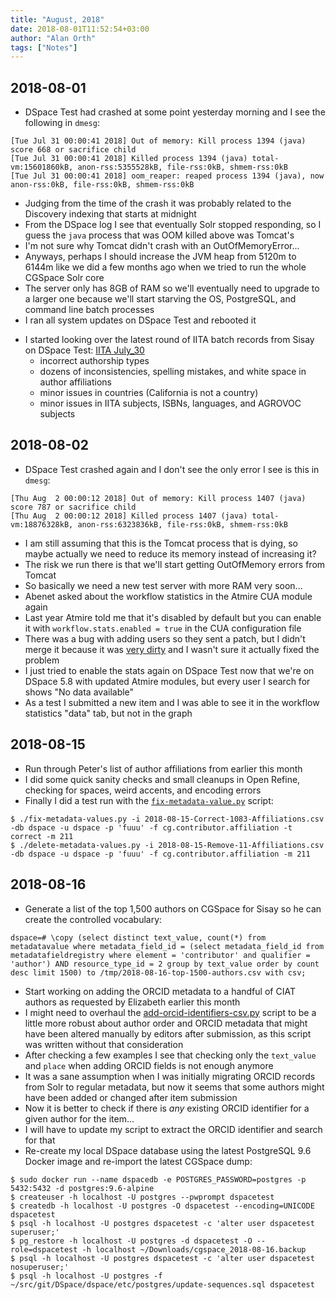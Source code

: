 ```yaml
---
title: "August, 2018"
date: 2018-08-01T11:52:54+03:00
author: "Alan Orth"
tags: ["Notes"]
---
```


## 2018-08-01

- DSpace Test had crashed at some point yesterday morning and I see the following in `dmesg`:

```
[Tue Jul 31 00:00:41 2018] Out of memory: Kill process 1394 (java) score 668 or sacrifice child
[Tue Jul 31 00:00:41 2018] Killed process 1394 (java) total-vm:15601860kB, anon-rss:5355528kB, file-rss:0kB, shmem-rss:0kB
[Tue Jul 31 00:00:41 2018] oom_reaper: reaped process 1394 (java), now anon-rss:0kB, file-rss:0kB, shmem-rss:0kB
```

- Judging from the time of the crash it was probably related to the Discovery indexing that starts at midnight
- From the DSpace log I see that eventually Solr stopped responding, so I guess the `java` process that was OOM killed above was Tomcat's
- I'm not sure why Tomcat didn't crash with an OutOfMemoryError...
- Anyways, perhaps I should increase the JVM heap from 5120m to 6144m like we did a few months ago when we tried to run the whole CGSpace Solr core
- The server only has 8GB of RAM so we'll eventually need to upgrade to a larger one because we'll start starving the OS, PostgreSQL, and command line batch processes
- I ran all system updates on DSpace Test and rebooted it

<!--more-->

- I started looking over the latest round of IITA batch records from Sisay on DSpace Test: [IITA July_30](https://dspacetest.cgiar.org/handle/10568/103250)
  - incorrect authorship types
  - dozens of inconsistencies, spelling mistakes, and white space in author affiliations
  - minor issues in countries (California is not a country)
  - minor issues in IITA subjects, ISBNs, languages, and AGROVOC subjects

## 2018-08-02

- DSpace Test crashed again and I don't see the only error I see is this in `dmesg`:

```
[Thu Aug  2 00:00:12 2018] Out of memory: Kill process 1407 (java) score 787 or sacrifice child
[Thu Aug  2 00:00:12 2018] Killed process 1407 (java) total-vm:18876328kB, anon-rss:6323836kB, file-rss:0kB, shmem-rss:0kB
```

- I am still assuming that this is the Tomcat process that is dying, so maybe actually we need to reduce its memory instead of increasing it?
- The risk we run there is that we'll start getting OutOfMemory errors from Tomcat
- So basically we need a new test server with more RAM very soon...
- Abenet asked about the workflow statistics in the Atmire CUA module again
- Last year Atmire told me that it's disabled by default but you can enable it with `workflow.stats.enabled = true` in the CUA configuration file
- There was a bug with adding users so they sent a patch, but I didn't merge it because it was [very dirty](https://github.com/ilri/DSpace/pull/319) and I wasn't sure it actually fixed the problem
- I just tried to enable the stats again on DSpace Test now that we're on DSpace 5.8 with updated Atmire modules, but every user I search for shows "No data available"
- As a test I submitted a new item and I was able to see it in the workflow statistics "data" tab, but not in the graph

## 2018-08-15

- Run through Peter's list of author affiliations from earlier this month
- I did some quick sanity checks and small cleanups in Open Refine, checking for spaces, weird accents, and encoding errors
- Finally I did a test run with the [`fix-metadata-value.py`](https://gist.github.com/alanorth/df92cbfb54d762ba21b28f7cd83b6897) script:

```
$ ./fix-metadata-values.py -i 2018-08-15-Correct-1083-Affiliations.csv -db dspace -u dspace -p 'fuuu' -f cg.contributor.affiliation -t correct -m 211
$ ./delete-metadata-values.py -i 2018-08-15-Remove-11-Affiliations.csv -db dspace -u dspace -p 'fuuu' -f cg.contributor.affiliation -m 211
```

## 2018-08-16

- Generate a list of the top 1,500 authors on CGSpace for Sisay so he can create the controlled vocabulary:

```
dspace=# \copy (select distinct text_value, count(*) from metadatavalue where metadata_field_id = (select metadata_field_id from metadatafieldregistry where element = 'contributor' and qualifier = 'author') AND resource_type_id = 2 group by text_value order by count desc limit 1500) to /tmp/2018-08-16-top-1500-authors.csv with csv; 
```

- Start working on adding the ORCID metadata to a handful of CIAT authors as requested by Elizabeth earlier this month
- I might need to overhaul the [add-orcid-identifiers-csv.py](https://gist.github.com/alanorth/a49d85cd9c5dea89cddbe809813a7050) script to be a little more robust about author order and ORCID metadata that might have been altered manually by editors after submission, as this script was written without that consideration
- After checking a few examples I see that checking only the `text_value` and `place` when adding ORCID fields is not enough anymore
- It was a sane assumption when I was initially migrating ORCID records from Solr to regular metadata, but now it seems that some authors might have been added or changed after item submission
- Now it is better to check if there is _any_ existing ORCID identifier for a given author for the item...
- I will have to update my script to extract the ORCID identifier and search for that
- Re-create my local DSpace database using the latest PostgreSQL 9.6 Docker image and re-import the latest CGSpace dump:

```
$ sudo docker run --name dspacedb -e POSTGRES_PASSWORD=postgres -p 5432:5432 -d postgres:9.6-alpine
$ createuser -h localhost -U postgres --pwprompt dspacetest
$ createdb -h localhost -U postgres -O dspacetest --encoding=UNICODE dspacetest
$ psql -h localhost -U postgres dspacetest -c 'alter user dspacetest superuser;'
$ pg_restore -h localhost -U postgres -d dspacetest -O --role=dspacetest -h localhost ~/Downloads/cgspace_2018-08-16.backup
$ psql -h localhost -U postgres dspacetest -c 'alter user dspacetest nosuperuser;'
$ psql -h localhost -U postgres -f ~/src/git/DSpace/dspace/etc/postgres/update-sequences.sql dspacetest
```

<!-- vim: set sw=2 ts=2: -->
